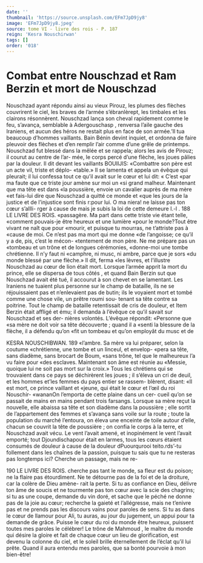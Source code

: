 ```yaml
---
date: ''
thumbnail: 'https://source.unsplash.com/EFm7JpD9jy8'
image: 'EFm7JpD9jy8.jpeg'
source: tome VI - livre des rois - P. 187
reign: 'Kesra Nouschirwan'
tags: []
order: '018'
---
```


# Combat entre Nouschzad et Ram Berzin et mort de Nouschzad

Nouschzad ayant répondu ainsi au vieux Pirouz, les plumes des flèches couvrirent le ciel, les braves de l’armée s’ébranlèrept, les timbales et les clairons
résonnèrent. Nouschzad lança son cheval rapidement
comme le feu, s’avança, semblable à Adergouschasp ,
renversa l’aile gauche des Iraniens, et aucun des
héros ne restait plus en face de son armée.’Il tua
beaucoup d’hommes vaillants. Bain Bénin devint
inquiet, et ordonna de faire pleuvoir des flèches et d’en remplir l’air comme d’une grêle de printemps.
Nouschzad fut blessé dans la mêlée et se rappela;
alors les avis de Pirouz; il courut au centre de l’ar- mée, le corps percé d’une flèche, les joues pâlies
par la douleur. Il dit devant les vaillants BOUIIJIS: «Combattre son père est un acte vil, triste et déplo- «table.»
Il se lamenta et appela un évêque qui pleurait; il lui confessa tout ce qu’il avait sur le cœur et lui dit: « C’est
«par ma faute que ce triste jour amène sur moi un «si grand malheur. Maintenant que ma tête est dans «la poussière, envoie un cavalier auprès de ma mère
«et fais-lui dire que Nouschzad a quitté ce monde et «que les jours de la justice et de l’injustice sont finis r:pour lui. O ma niera! ne laisse pas ton cœur s’allli- rger à cause de mais je subis la loi de cette demeure
I.-l .
188 LE LIVRE DES ROIS. «passagère. Ma part dans cette triste vie étant telle,
«comment pouvais-je être heureux et une lumière «pour le monde?Tout être vivant ne naît que pour «mourir, et puisque tu mourras, ne t’attriste pas à «cause de moi. Ce n’est pas ma mort qui me donne
«de l’angoisse; ce qu’il y a de, pis, c’est le mécon- «tentement de mon père. Ne me prépare pas un «tombeau et un trône et de longues cérémonies, «donne-moi une tombe chrétienne. Il n’y faut ni «camphre, ni musc, ni ambre, parce que je sors «du monde blessé par une flèche.» Il dit, ferma
«les lèvres, et l’illustre Nouschzad au cœur de lion était mort.
Lorsque l’armée apprit la mort du prince, elle se dispersa de tous côtés , et quand Bain Berzin sut que Nouschzad avait été tué, il accourut à son chevet en
se lamentant. Les Iraniens ne tuaient plus personne sur le champ de bataille, ils ne se réjouissaient pas
et n’enlevaient pas de butin; ils le voyaient mort et tombé comme une chose vile, un prêtre roumi sou- tenant sa tête contre sa poitrine. Tout le champ de bataille retentissait de cris de douleur, et Item Berzin était affligé et ému; il demanda à
l’évêque ce qu’il savait sur Nouschzad et ses der-
nières volontés. L’évêque répondit: «Personne que
«sa mère ne doit voir sa tête découverte ; quand il a
«senti la blessure de la flèche, il a défendu qu’on
«fit un tombeau et qu’on employât du musc et de

KESRA NOUSCHIBWAN. 189 «l’ambre. Sa mère va lui préparer, selon la coutume
«chrétienne, une tombe et un linceul, et envelop- «pera sa tête, sans diadème, sans brocart de Boum, «sans trône, tel que le malheureux l’a vu faire pour «des esclaves. Maintenant son âme est réunie au «Messie, quoique lui ne soit pas mort sur la croix.» Tous les chrétiens qui se trouvaient dans ce pays se déchirèrent les joues ; il s’éleva un cri de deuil, et
les hommes et’les femmes du pays entier se rassem- blèrent, disant: «Il est mort, ce prince vaillant et «jeune, qui était le cœur et l’œil du roi Nouschir- «wananOn l’emporta de cette plaine dans un cer- cueil qu’on se passait de mains en mains pendant trois farsangs.
Lorsque sa mère reçut la nouvelle, elle abaissa sa tête et son diadème dans la poussière ; elle sortit de l’appartement des femmes et s’avança sans voile sur
la route ; toute la population du marché l’entoura,
on éleva une enceinte de toile autour d’elle, chacun se couvrit la tête de poussière ; on confia le corps à la terre, et Nouschzad avait vécu. Le vent l’avait amené, et inopinément le vent l’avait emporté; tout Djoundischapour était en larmes, tous les cœurs étaient consumés de douleur à cause de la douleur
dPuourqurooi teito.rds’-tu follement dans les chaînes
de la passion, puisque tu sais que tu ne resteras pas longtemps ici? Cherche un passage, mais ne re-

190 LE LIVRE DES ROIS.
cherche pas tant le monde, sa fleur est du poison; ne la flaire pas étourdiment. Ne te détourne pas de
la foi et de la droiture, car la colère de Dieu amène- rait la perte. Si tu as confiance en Dieu, délivre ton âme de soucis et ne tourmente pas ton cœur avec la scie des chagrins; si tu as une coupe, demande du vin doré, et sache que le péché ne donne pas de la joie
au cœur; recherche la gaieté et l’allégresse, mais ne
t’enivre pas et ne prends pas les discours vains pour paroles de sens. Si tu as dans le cœur de llamour pour Ali, tu auras, au jour du jugement, un appui pour ta demande de grâce. Puisse le cœur du roi du monde être heureux, puissent toutes mes paroles le célébrer! Le trône de Mahmoud , le maître du monde
qui désire la gloire et fait de chaque cœur un lieu
de glorification, est devenu la colonne du ciel, et le soleil brille éternellement de l’éclat qu’il lui prête.
Quand il aura entendu mes paroles, que sa bonté pourvoie à mon bien-être!
